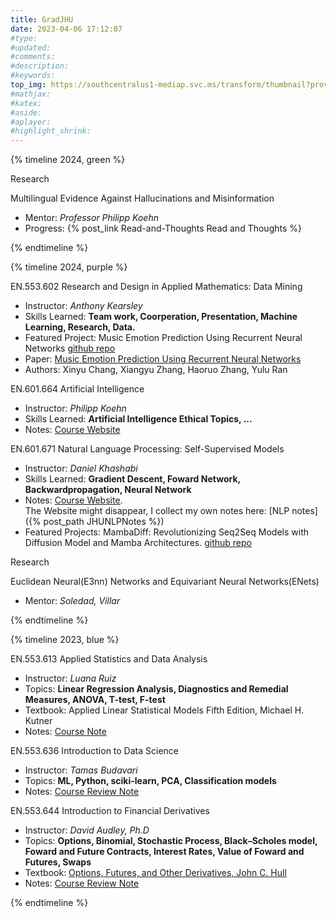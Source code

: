 ```yaml
---
title: GradJHU
date: 2023-04-06 17:12:07
#type:
#updated:
#comments:
#description:
#keywords:
top_img: https://southcentralus1-mediap.svc.ms/transform/thumbnail?provider=spo&farmid=194104&inputFormat=HEIC&cs=MDAwMDAwMDAtMDAwMC0wMDAwLTAwMDAtMDAwMDQ4MTcxMGE0fFNQTw&docid=https%3A%2F%2Fmy.microsoftpersonalcontent.com%2F_api%2Fv2.0%2Fdrives%2Fb!lgDRtVPFwESrOV6c2fj1T1aP4IG-6XRHvBbZy2YMSxeqX66FQ-GvT7Dk5Hhl9YxP%2Fitems%2F01RAW3ZUFHZNPSR3ESNRAIVHRZZWG4AJUV%3Ftempauth%3Dv1e.eyJzaXRlaWQiOiJiNWQxMDA5Ni1jNTUzLTQ0YzAtYWIzOS01ZTljZDlmOGY1NGYiLCJhcHBpZCI6IjAwMDAwMDAwLTAwMDAtMDAwMC0wMDAwLTAwMDA0ODE3MTBhNCIsImF1ZCI6IjAwMDAwMDAzLTAwMDAtMGZmMS1jZTAwLTAwMDAwMDAwMDAwMC9teS5taWNyb3NvZnRwZXJzb25hbGNvbnRlbnQuY29tQDkxODgwNDBkLTZjNjctNGM1Yi1iMTEyLTM2YTMwNGI2NmRhZCIsImV4cCI6IjE3MjIyMjIwMDAifQ.MyzOKYJtqDO3L3N3kKhqff_u3kE7bR1u4jP7nvARb7LRPTPBDsTD537H10yfrZYNKjeewGQ8SiJuZkNtnjcN6kPv64rBaQQBHTgNibTnE3CGtwSnseBc7c_xNHBCikpOQj25qiJPBE8ssrEKBiJ-Sg_3LOhEiyCFA9aWBuHB0vm-jFksh9MoGH_0Jlw5XRf4ey81soApmSO0ciy6kkL4yQsGECgqFAGdSlH73cMR9WwjznDOtiILr34VaaVLNt3Lx9yEVxVYKE5mlCqZv3WETLb5_0USMBJ0UDznRo0EVByejhQvp0a-e1rAZ3OQfzvleCRiALdvY0Hdh7LqlHoB_2CFE_HJ9x5_oTLXavHWHnE.NKRhVNFo7T85JPq1BdUEI4eMMx37dHS3YMOeo5-FDBc%26version%3DPublished&cb=63857799997&encodeFailures=1&width=2856&height=1392
#mathjax:
#katex:
#aside:
#aplayer:
#highlight_shrink:
---
```

{% timeline 2024, green %}

<!-- timeline SUM -->

Research

Multilingual Evidence Against Hallucinations and Misinformation

- Mentor: *Professor Philipp Koehn*
- Progress: {% post_link Read-and-Thoughts Read and Thoughts %}

<!-- endtimeline -->

{% endtimeline %}

{% timeline 2024, purple %}

<!-- timeline SPR -->

EN.553.602 Research and Design in Applied Mathematics: Data Mining

- Instructor: *Anthony Kearsley*
- Skills Learned: **Team work, Coorperation, Presentation, Machine Learning, Research, Data.**
- Featured Project: Music Emotion Prediction Using Recurrent Neural Networks
  [github repo](https://github.com/XiyahC/MusicEmotionRec)
- Paper: [Music Emotion Prediction Using Recurrent Neural Networks](https://arxiv.org/abs/2405.06747)
- Authors: Xinyu Chang, Xiangyu Zhang, Haoruo Zhang, Yulu Ran

EN.601.664 Artificial Intelligence

- Instructor: *Philipp Koehn*
- Skills Learned: **Artificial Intelligence Ethical Topics, ...**
- Notes: [Course Website](https://www.cs.jhu.edu/~phi/ai/)

EN.601.671 Natural Language Processing: Self-Supervised Models

- Instructor: *Daniel Khashabi*
- Skills Learned: **Gradient Descent, Foward Network, Backwardpropagation, Neural Network**
- Notes: [Course Website](https://self-supervised.cs.jhu.edu/sp2024/#schedule).  
  The Website might disappear, I collect my own notes here: [NLP notes]({% post_path JHUNLPNotes %})
- Featured Projects: MambaDiff: Revolutionizing Seq2Seq Models with Diffusion Model and Mamba Architectures.
  [github repo](https://github.com/XiyahC/MambaDiff)

Research

Euclidean Neural(E3nn) Networks and Equivariant Neural Networks(ENets)

- Mentor: *Soledad, Villar*

<!-- endtimeline -->

{% endtimeline %}

{% timeline 2023, blue %}

<!-- timeline FALL -->

EN.553.613 Applied Statistics and Data Analysis

- Instructor: *Luana Ruiz*
- Topics: **Linear Regression Analysis, Diagnostics and Remedial Measures, ANOVA, T-test, F-test**
- Textbook: Applied Linear Statistical Models Fifth Edition, Michael H. Kutner
- Notes: [Course Note](https://github.com/XiyahC/JHUWorks/tree/master/Git613Stats)

EN.553.636 Introduction to Data Science

- Instructor: *Tamas Budavari*
- Topics: **ML, Python, sciki-learn, PCA, Classification models**
- Notes: [Course Review Note](https://github.com/XiyahC/JHUWorks/tree/master/Git636IntroDS)

EN.553.644 Introduction to Financial Derivatives

- Instructor: *David Audley, Ph.D*
- Topics: **Options, Binomial, Stochastic Process, Black–Scholes model, Foward and Future Contracts, Interest Rates, Value of Foward and Futures, Swaps**
- Textbook: [Options, Futures, and Other Derivatives, John C. Hull](https://github.com/XiyahC/JHUWorks/blob/master/Git644IntroFinD/John%20C.%20Hull%20-%20Options%2C%20Futures%2C%20and%20Other%20Derivatives-Pearson%20(2017).pdf)
- Notes: [Course Review Note](https://github.com/XiyahC/JHUWorks/blob/master/Git644IntroFinD/finderRev.pdf)

<!-- endtimeline -->

{% endtimeline %}
